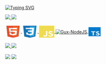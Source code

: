 [![Typing SVG](https://readme-typing-svg.herokuapp.com?font=Roboto+Mono&color=%239645F4&size=30&center=true&vCenter=true&width=1000&height=100&lines=%3C+Ol%C3%A1%2C+Eu+sou+o+Gustavo+%2F%3E)](https://git.io/typing-svg)

<div>
  <a href="https://github.com/Guxtaviko">
  <img height="180em" src="https://github-readme-stats.vercel.app/api?username=Guxtaviko&show_icons=true&theme=midnight-purple&include_all_commits=true&count_private=true"/>
  <img height="180em" src="https://github-readme-stats.vercel.app/api/top-langs/?username=Guxtaviko&layout=compact&langs_count=7&theme=midnight-purple"/>
</div>

<div style="display: inline_block"><br>
  <img align="center" alt="Gux-HTML" height="40" width="50" src="https://raw.githubusercontent.com/devicons/devicon/master/icons/html5/html5-original.svg">
  <img align="center" alt="Gux-CSS" height="40" width="50" src="https://raw.githubusercontent.com/devicons/devicon/master/icons/css3/css3-original.svg">
  <img align="center" alt="Gux-Js" height="40" width="50" src="https://raw.githubusercontent.com/devicons/devicon/master/icons/javascript/javascript-plain.svg">
  <img align="center" alt="Gux-NodeJS" height="40" width="50" src="https://cdn.jsdelivr.net/gh/devicons/devicon/icons/nodejs/nodejs-original.svg">
  <img align="center" alt="Gux-Ts" height="30" width="40" src="https://raw.githubusercontent.com/devicons/devicon/master/icons/typescript/typescript-plain.svg">
  
  <!-- Stacks??
  <img align="center" alt="Gux-Express" height="40" width="50" src="https://cdn.jsdelivr.net/gh/devicons/devicon/icons/express/express-original.svg">
  <img align="center" alt="Gux-Sequelize" height="40" width="50" src="https://cdn.jsdelivr.net/gh/devicons/devicon/icons/sequelize/sequelize-original.svg">
  <img align="center" alt="Gux-MySQL" height="40" width="50" src="https://cdn.jsdelivr.net/gh/devicons/devicon/icons/mysql/mysql-original.svg">
  -->
  
  <!-- Future Stacks
  <img align="center" alt="Gux-React" height="30" width="40" src="https://raw.githubusercontent.com/devicons/devicon/master/icons/react/react-original.svg">
  <img align="center" alt="Gux-Csharp" height="40" width="50" src="https://raw.githubusercontent.com/devicons/devicon/master/icons/csharp/csharp-original.svg">
  -->
</div>
<br>
  
<div>
  <img src="https://img.shields.io/badge/AMD-Radeon_RX_560-ED1C24?style=for-the-badge&logo=amd&logoColor=white">
  <img src="https://img.shields.io/badge/Intel-Core_i5_3470-0071C5?style=for-the-badge&logo=intel&logoColor=white">
</div>
<br>

<div>
  <a href = "mailto:Guxtaviko@hotmail.com"><img src="https://img.shields.io/badge/-Gmail-%23333?style=for-the-badge&logo=gmail&logoColor=white" target="_blank"></a>
  <a href="https://www.linkedin.com/in/gustavo-vieira-4a466a229/" target="_blank"><img src="https://img.shields.io/badge/-LinkedIn-%230077B5?style=for-the-badge&logo=linkedin&logoColor=white" target="_blank"></a>

</div>

